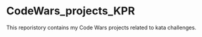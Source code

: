 # CodeWars_projects_KPR

This reporistory contains my Code Wars projects related to kata challenges.
